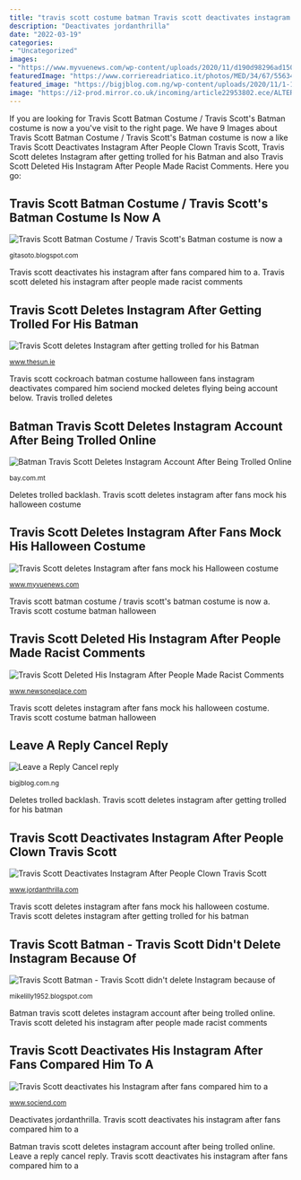 ```yaml
---
title: "travis scott costume batman Travis scott deactivates instagram after people clown travis scott"
description: "Deactivates jordanthrilla"
date: "2022-03-19"
categories:
- "Uncategorized"
images:
- "https://www.myvuenews.com/wp-content/uploads/2020/11/d190d98296ad15088d23163a03c7cbe9.jpg"
featuredImage: "https://www.corriereadriatico.it/photos/MED/34/67/5563467_5563451_1145_travis_scott_cancella_instagram.jpg"
featured_image: "https://bigjblog.com.ng/wp-content/uploads/2020/11/1-16.jpg"
image: "https://i2-prod.mirror.co.uk/incoming/article22953802.ece/ALTERNATES/s1200/0_Travis-Scott-deleted-his-Instagram-to-focus-on-family-not-because-he-got-roasted-for-his-brown.jpg"
---
```


If you are looking for Travis Scott Batman Costume / Travis Scott&#039;s Batman costume is now a you've visit to the right page. We have 9 Images about Travis Scott Batman Costume / Travis Scott&#039;s Batman costume is now a like Travis Scott Deactivates Instagram After People Clown Travis Scott, Travis Scott deletes Instagram after getting trolled for his Batman and also Travis Scott Deleted His Instagram After People Made Racist Comments. Here you go:

## Travis Scott Batman Costume / Travis Scott&#039;s Batman Costume Is Now A

![Travis Scott Batman Costume / Travis Scott&#039;s Batman costume is now a](https://i2-prod.mirror.co.uk/incoming/article22953802.ece/ALTERNATES/s1200/0_Travis-Scott-deleted-his-Instagram-to-focus-on-family-not-because-he-got-roasted-for-his-brown.jpg "Travis scott deletes instagram after fans mock his halloween costume")

<small>gitasoto.blogspot.com</small>

Travis scott deactivates his instagram after fans compared him to a. Travis scott deleted his instagram after people made racist comments

## Travis Scott Deletes Instagram After Getting Trolled For His Batman

![Travis Scott deletes Instagram after getting trolled for his Batman](https://www.thesun.ie/wp-content/uploads/sites/3/2020/11/COMPS-JS-TRAVIS.jpg?strip=all&amp;quality=100&amp;w=1200&amp;h=800&amp;crop=1 "Batman travis scott deletes instagram account after being trolled online")

<small>www.thesun.ie</small>

Travis scott cockroach batman costume halloween fans instagram deactivates compared him sociend mocked deletes flying being account below. Travis trolled deletes

## Batman Travis Scott Deletes Instagram Account After Being Trolled Online

![Batman Travis Scott Deletes Instagram Account After Being Trolled Online](https://bay.com.mt/wp-content/uploads/2020/11/New-Project-32-19-15-33-26-12-25-20-18-22.jpg "Corriereadriatico scarafaggio")

<small>bay.com.mt</small>

Deletes trolled backlash. Travis scott deletes instagram after fans mock his halloween costume

## Travis Scott Deletes Instagram After Fans Mock His Halloween Costume

![Travis Scott deletes Instagram after fans mock his Halloween costume](https://www.myvuenews.com/wp-content/uploads/2020/11/d190d98296ad15088d23163a03c7cbe9.jpg "Travis scott deletes instagram after fans mock his halloween costume")

<small>www.myvuenews.com</small>

Travis scott batman costume / travis scott&#039;s batman costume is now a. Travis scott costume batman halloween

## Travis Scott Deleted His Instagram After People Made Racist Comments

![Travis Scott Deleted His Instagram After People Made Racist Comments](https://img.buzzfeed.com/buzzfeed-static/static/2020-11/1/22/enhanced/2cbd2f58cfc8/original-2802-1604269896-7.jpg?crop=1243:829;0,0 "Rappers cerrado motivo batman deletes")

<small>www.newsoneplace.com</small>

Travis scott deletes instagram after fans mock his halloween costume. Travis scott costume batman halloween

## Leave A Reply Cancel Reply

![Leave a Reply Cancel reply](https://bigjblog.com.ng/wp-content/uploads/2020/11/1-16.jpg "Travis scott deletes instagram after getting trolled for his batman")

<small>bigjblog.com.ng</small>

Deletes trolled backlash. Travis scott deletes instagram after getting trolled for his batman

## Travis Scott Deactivates Instagram After People Clown Travis Scott

![Travis Scott Deactivates Instagram After People Clown Travis Scott](https://www.jordanthrilla.com/wp-content/uploads/2020/11/fwefwefweffff-6-768x512.jpg "Travis scott cockroach batman costume halloween fans instagram deactivates compared him sociend mocked deletes flying being account below")

<small>www.jordanthrilla.com</small>

Travis scott deletes instagram after fans mock his halloween costume. Travis scott deletes instagram after getting trolled for his batman

## Travis Scott Batman - Travis Scott Didn&#039;t Delete Instagram Because Of

![Travis Scott Batman - Travis Scott didn&#039;t delete Instagram because of](https://www.corriereadriatico.it/photos/MED/34/67/5563467_5563451_1145_travis_scott_cancella_instagram.jpg "Travis scott batman")

<small>mikelilly1952.blogspot.com</small>

Batman travis scott deletes instagram account after being trolled online. Travis scott deleted his instagram after people made racist comments

## Travis Scott Deactivates His Instagram After Fans Compared Him To A

![Travis Scott deactivates his Instagram after fans compared him to a](https://www.sociend.com/wp-content/uploads/2020/11/30a48170e26019d0f094c77df3169c88.png "Travis trolled deletes")

<small>www.sociend.com</small>

Deactivates jordanthrilla. Travis scott deactivates his instagram after fans compared him to a

Batman travis scott deletes instagram account after being trolled online. Leave a reply cancel reply. Travis scott deactivates his instagram after fans compared him to a
